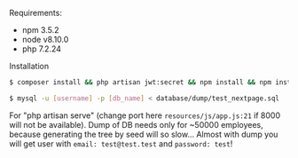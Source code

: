 Requirements:
- npm 3.5.2
- node v8.10.0
- php 7.2.24

Installation
```sh
$ composer install && php artisan jwt:secret && npm install && npm install @websanova/vue-auth && npm install --save vue-tree-list && npm install less-loader && npm install less && npm run dev && php artisan serve

$ mysql -u [username] -p [db_name] < database/dump/test_nextpage.sql
```
For "php artisan serve" (change port here `resources/js/app.js:21` if 8000 will not be available).
Dump of DB needs only for ~50000 employees, because generating the tree by seed will so slow... Almost with dump you will get user with `email: test@test.test` and `password: test`!
